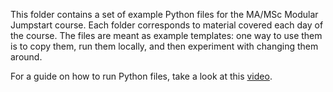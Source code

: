 This folder contains a set of example Python files for the MA/MSc Modular Jumpstart course. Each folder corresponds to material covered each day of the course. The files are meant as example templates: one way to use them is to copy them, run them locally, and then experiment with changing them around.

For a guide on how to run Python files, take a look at this [video](https://youtu.be/QGpI0ce0P54).
